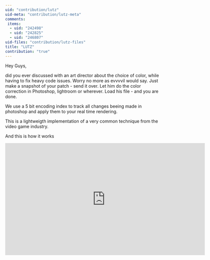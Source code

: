 ```yaml
---
uid: "contribution/lutz"
uid-meta: "contribution/lutz-meta"
comments: 
 items: 
  - uid: "242498"
  - uid: "242825"
  - uid: "246807"
uid-files: "contribution/lutz-files"
title: "LUTZ"
contribution: "true"
---
```


Hey Guys,

did you ever discussed with an art director about the choice of color, while having to fix heavy code issues.
Worry no more as evvvvil would say. Just make a snapshot of your patch - send it over. Let him do the color correction in Photoshop, lightroom or wherever. Load his file - and you are done.

We use a 5 bit encoding index to track all changes beeing made in photoshop and apply them to your real time rendering.

This is a lightweigth implementation of a very common technique from the video game industry. 

And this is how it works

<div class="vimeo embed-responsive embed-responsive-16by9 mt-3 mb-4">
    <iframe title="vimeo-player" src="https://player.vimeo.com/video/223044237" width="640" height="360" frameborder="0" allowfullscreen></iframe>
</div>


